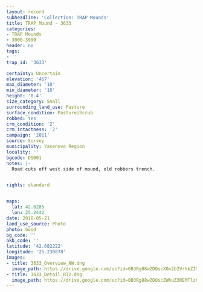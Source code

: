 ```yaml
---
layout: record
subheadline: 'Collection: TRAP Mounds'
title: TRAP Mound - 3633
categories:
- TRAP Mounds
- 3000-3999
header: no
tags:
- ''
trap_id: '3633'

certainty: Uncertain
elevation: '467'
max_diameter: '10'
min_diameter: '10'
height: '0.4'
size_category: Small
surrounding_land_use: Pasture
surface_condition: Pasture|Scrub
robbed: Yes
crm_condition: '2'
crm_intactness: '2'
campaign: '2011'
source: Survey
municipality: Yasenovo Region
locality: ''
bgcode: DS001
notes: |-
  Road cuts off west side of mound, old robbers trench.


rights: standard


maps:
  lat: 42.6285
  lon: 25.2442
date: 2018-05-21
land_use_source: Photo
photo: Good
bg_code: ''
akb_code: ''
latitude: '42.682222'
longitude: '25.230878'
images:
- title: 3633_Overview_NW.dng
  image_path: https://drive.google.com/uc?id=0B3Rg88wZDQscX0x2b2VrYkZISnM
- title: 3633_Detail_RT2.dng
  image_path: https://drive.google.com/uc?id=0B3Rg88wZDQscZWhuZ3REMTlzVjA
---
```

